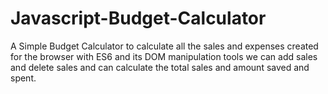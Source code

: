 # Javascript-Budget-Calculator

A Simple Budget Calculator to calculate all the sales and expenses created for the browser with ES6 and its DOM manipulation tools 
we can add sales and delete sales and can calculate the total sales and amount saved and spent.
